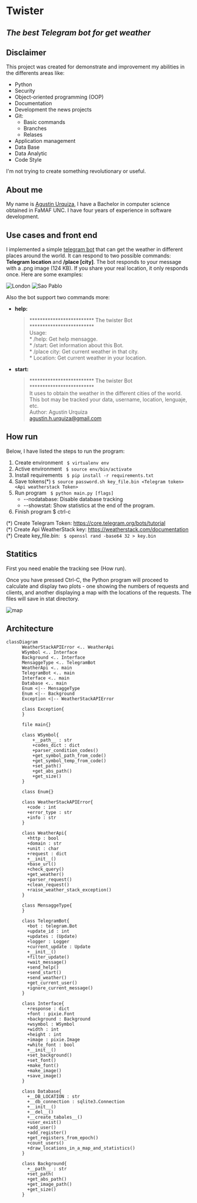 # Twister
## _The best Telegram bot for get weather_

## Disclaimer

This project was created for demonstrate and improvement my abilities in the differents areas like:
- Python
- Security
- Object-oriented programming (OOP)
- Documentation
- Development the news projects
- Git:
    * Basic commands
    * Branches
    * Relases
- Application management
- Data Base
- Data Analytic
- Code Style

I'm not trying to create something revolutionary or useful.

## About me
My name is [Agustin Urquiza](agustin.h.urquiza@gmail.com), I have a Bachelor in computer science obtained in FaMAF UNC. I have four years of experience in software development.


## Use cases and front end
I implemented a simple [telegram bot](https://t.me/terminator_2000_bot) that can get the weather in different places around the world. It can respond to two possible commands: **Telegram location** and **/place [city]**. The bot responds to your message with a .png image (124 KB). If you share your real location, it only responds once. Here are some examples:


![London](https://github.com/agustinhurquiza/twister/blob/main/examples/1.png)
![Sao Pablo](https://github.com/agustinhurquiza/twister/blob/main/examples/2.png)

Also the bot support two commands more:

- **help:**
    > ************************* The twister Bot *************************\
    > Usage:\
    > \* /help: Get help mensagge.\
    > \* /start: Get information about this Bot.\
    > \* /place city: Get current weather in that city.\
    > \* Location: Get current weather in your location.

- **start:**
    > ************************* The twister Bot *************************\
    > It uses to obtain the weather in the different cities of the world.\
    > This bot may be tracked your data, username, location, lenguaje, etc.\
    > Author: Agustin Urquiza\
    > agustin.h.urquiza@gmail.com

## How run
Below, I have listed the steps to run the program:

1) Create environment ``` $ virtualenv env```
2) Active environment ``` $ source env/bin/activate```
3) Install requirements ``` $ pip install -r requirements.txt```
4) Save tokens(*) ```$ source password.sh key_file.bin <Telegram token> <Api weatherstack Token>```
5) Run program ``` $ python main.py [flags]```
    * --nodatabase: Disable database tracking
    * --showstat: Show statistics at the end of the program.
6) Finish program $ ctrl-c

\(\*\) Create Telegram Token: https://core.telegram.org/bots/tutorial \
\(\*\) Create Api WeatherStack key: https://weatherstack.com/documentation \
\(\*\) Create key_file.bin: ``` $ openssl rand -base64 32 > key.bin```


## Statitics

First you need enable the tracking see (How run).

Once you have pressed Ctrl-C, the Python program will proceed to calculate and display two plots - one showing the numbers of requests and clients, and another displaying a map with the locations of the requests. The files will save in stat directory.

![map](https://github.com/agustinhurquiza/twister/blob/main/examples/map.png)


## Architecture

```mermaid
classDiagram
      WeatherStackAPIError <.. WeatherApi
      WSymbol <.. Interface
      Background <.. Interface
      MensaggeType <.. TelegramBot
      WeatherApi <.. main
      TelegramBot <.. main
      Interface <.. main
      Database <.. main
      Enum <|-- MensaggeType
      Enum <|-- Background
      Exception <|-- WeatherStackAPIError

      class Exception{
      }

      file main{}

      class WSymbol{
          +__path__ : str
          +codes_dict : dict
          +parser_condition_codes()
          +get_symbol_path_from_code()
          +get_symbol_temp_from_code()
          +set_path()
          +get_abs_path()
          +get_size()
      }

      class Enum{}

      class WeatherStackAPIError{
        +code : int
        +error_type : str
        +info : str
      }

      class WeatherApi{
        +http : bool
        +domain : str
        +unit : char
        +request : dict
        +__init__()
        +base_url()
        +check_query()
        +get_weather()
        +parser_request()
        +clean_request()
        +raise_weather_stack_exception()
      }

      class MensaggeType{
      }

      class TelegramBot{
        +bot : telegram.Bot
        +update_id : int
        +updates : (Update)
        +logger : Logger
        +current_update : Update
        +__init__()
        +filter_update()
        +wait_message()
        +send_help()
        +send_start()
        +send_weather()
        +get_current_user()
        +ignore_current_message()
      }

      class Interface{
        +response : dict
        +font : pixie.Font
        +background : Background
        +wsymbol : WSymbol
        +width : int
        +height : int
        +image : pixie.Image
        +white_font : bool
        +__init__()
        +set_background()
        +set_font()
        +make_font()
        +make_image()
        +save_image()
      }

      class Database{
        +__DB_LOCATION : str
        +__db_connection : sqlite3.Connection
        +__init__()
        +__del__()
        +__create_tabales__()
        +user_exist()
        +add_user()
        +add_register()
        +get_registers_from_epoch()
        +count_users()
        +draw_locations_in_a_map_and_statistics()
      }

      class Background{
        +__path__ : str
        +set_path(
        +get_abs_path()
        +get_image_path()
        +get_size()
      }

```
